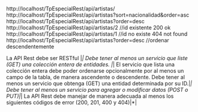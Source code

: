 http://localhost/TpEspecialRest/api/artistas/  <!--traer todos los artistas-->
http://localhost/TpEspecialRest/api/artistas?sort=nacionalidad&order=asc <!--traer los artistas ordenados por algun valor de la tabla(sort) de forma asc o desc (order)-->
http://localhost/TpEspecialRest/api/artistas?order=desc <!--Traer los artistas solo ordenados por su nombre en orden asc o desc(order)-->
http://localhost/TpEspecialRest/api/artistas/2   //id existente 200 ok
http://localhost/TpEspecialRest/api/artistas/1   //id no existe 404 not found
http://localhost/TpEspecialRest/api/artistas?order=desc //ordenar descendentemente

La API Rest debe ser RESTful |*|
Debe tener al menos un servicio que liste (GET) una colección entera de entidades. |*|
El servicio que lista una colección entera debe poder ordenarse opcionalmente por al menos un campo de la tabla, de manera ascendente o descendente.
Debe tener al menos un servicio que obtenga (GET) una entidad determinada por su ID.|*|
Debe tener al menos un servicio para agregar o modificar datos (POST o PUT)|*|
La API Rest debe manejar de manera adecuada al menos los siguientes códigos de error (200, 201, 400 y 404)|*|
